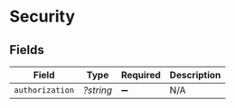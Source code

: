 # Security


## Fields

| Field              | Type               | Required           | Description        |
| ------------------ | ------------------ | ------------------ | ------------------ |
| `authorization`    | *?string*          | :heavy_minus_sign: | N/A                |